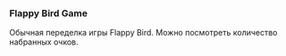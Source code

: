 ### Flappy Bird Game

Обычная переделка игры Flappy Bird.
Можно посмотреть количество набранных очков.